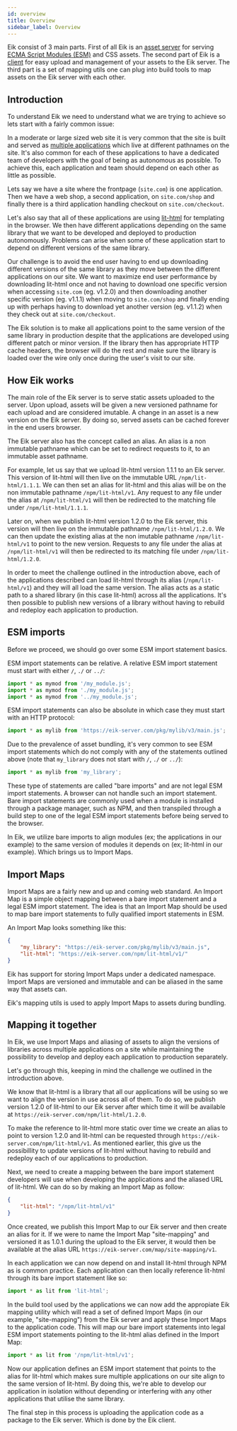 ```yaml
---
id: overview
title: Overview
sidebar_label: Overview
---
```


Eik consist of 3 main parts. First of all Eik is an [asset server](/docs/server) for serving [ECMA Script Modules (ESM)](https://developer.mozilla.org/en-US/docs/Web/JavaScript/Guide/Modules) and CSS assets. The second part of Eik is a [client](/docs/client) for easy upload and management of your assets to the Eik server. The third part is a set of mapping utils one can plug into build tools to map assets on the Eik server with each other.

## Introduction

To understand Eik we need to understand what we are trying to achieve so lets start with a fairly common issue:

In a moderate or large sized web site it is very common that the site is built and served as [multiple applications](https://martinfowler.com/articles/microservices.html) which live at different pathnames on the site. It's also common for each of these applications to have a dedicated team of developers with the goal of being as autonomous as possible. To achieve this, each application and team should depend on each other as little as possible.

Lets say we have a site where the frontpage (`site.com`) is one application. Then we have a web shop, a second application, on `site.com/shop` and finally there is a third application handling checkout on `site.com/checkout`. 

Let's also say that all of these applications are using [lit-html](https://lit-html.polymer-project.org/) for templating in the browser. We then have different applications depending on the same library that we want to be developed and deployed to production autonomously. Problems can arise when some of these application start to depend on different versions of the same library.

Our challenge is to avoid the end user having to end up downloading different versions of the same library as they move between the different applications on our site. We want to maximize end user performance by downloading lit-html once and not having to download one specific version when accessing `site.com` (eg. v1.2.0) and then downloading another specific version (eg. v1.1.1) when moving to `site.com/shop` and finally ending up with perhaps having to download yet another version (eg. v1.1.2) when they check out at `site.com/checkout`.

The Eik solution is to make all applications point to the same version of the same library in production despite that the applications are developed using different patch or minor version. If the library then has appropriate HTTP cache headers, the browser will do the rest and make sure the library is loaded over the wire only once during the user's visit to our site.


## How Eik works

The main role of the Eik server is to serve static assets uploaded to the server. Upon upload, assets will be given a new versioned pathname for each upload and are considered imutable. A change in an asset is a new version on the Eik server. By doing so, served assets can be cached forever in the end users browser.

The Eik server also has the concept called an alias. An alias is a non immutable pathname which can be set to redirect requests to it, to an immutable asset pathname. 

For example, let us say that we upload lit-html version 1.1.1 to an Eik server. This version of lit-html will then live on the immutable URL `/npm/lit-html/1.1.1`. We can then set an alias for lit-html and this alias will be on the non immutable pathname `/npm/lit-html/v1`. Any request to any file under the alias at `/npm/lit-html/v1` will then be redirected to the matching file under `/npm/lit-html/1.1.1`.

Later on, when we publish lit-html version 1.2.0 to the Eik server, this version will then live on the immutable pathname `/npm/lit-html/1.2.0`. We can then update the existing alias at the non imutable pathname `/npm/lit-html/v1` to point to the new version. Requests to any file under the alias at `/npm/lit-html/v1` will then be redirected to its matching file under `/npm/lit-html/1.2.0`.

In order to meet the challenge outlined in the introduction above, each of the applications described can load lit-html through its alias (`/npm/lit-html/v1`) and they will all load the same version. The alias acts as a static path to a shared library (in this case lit-html) across all the applications. It's then possible to publish new versions of a library without having to rebuild and redeploy each application to production. 

## ESM imports 

Before we proceed, we should go over some ESM import statement basics. 

ESM import statements can be relative. A relative ESM import statement must start with either `/`, `./` or `../`:

```js
import * as mymod from '/my_module.js';
import * as mymod from './my_module.js';
import * as mymod from '../my_module.js';
```

ESM import statements can also be absolute in which case they must start with an HTTP protocol:

```js
import * as mylib from 'https://eik-server.com/pkg/mylib/v3/main.js';
```

Due to the prevalence of asset bundling, it's very common to see ESM import statements which do not comply with any of the statements outlined above (note that `my_library` does not start with `/`, `./` or `../`):

```js
import * as mylib from 'my_library';
```

These type of statements are called "bare imports" and are not legal ESM import statements. A browser can not handle such an import statement. Bare import statements are commonly used when a module is installed through a package manager, such as NPM, and then transpiled through a build step to one of the legal ESM import statements before being served to the browser.

In Eik, we utilize bare imports to align modules (ex; the applications in our example) to the same version of modules it depends on (ex; lit-html in our example). Which brings us to Import Maps.

## Import Maps

Import Maps are a fairly new and up and coming web standard. An Import Map is a simple object mapping between a bare import statement and a legal ESM import statement. The idea is that an Import Map should be used to map bare import statements to fully qualified import statements in ESM.

An Import Map looks something like this:

```json
{
    "my_library": "https://eik-server.com/pkg/mylib/v3/main.js",
    "lit-html": "https://eik-server.com/npm/lit-html/v1/"
}
```

Eik has support for storing Import Maps under a dedicated namespace. Import Maps are versioned and immutable and can be aliased in the same way that assets can.

Eik's mapping utils is used to apply Import Maps to assets during bundling.

## Mapping it together

In Eik, we use Import Maps and aliasing of assets to align the versions of libraries across multiple applications on a site while maintaining the possibility to develop and deploy each application to production separately.

Let's go through this, keeping in mind the challenge we outlined in the introduction above.

We know that lit-html is a library that all our applications will be using so we want to align the version in use across all of them. To do so, we publish version 1.2.0 of lit-html to our Eik server after which time it will be available at `https://eik-server.com/npm/lit-html/1.2.0`.

To make the reference to lit-html more static over time we create an alias to point to version 1.2.0 and lit-html can be requested through `https://eik-server.com/npm/lit-html/v1`. As mentioned earlier, this give us the possibillity to update versions of lit-html without having to rebuild and redeploy each of our applications to production.

Next, we need to create a mapping between the bare import statement developers will use when developing the applications and the aliased URL of lit-html. We can do so by making an Import Map as follow:

```json
{
    "lit-html": "/npm/lit-html/v1"
}
```

Once created, we publish this Import Map to our Eik server and then create an alias for it. If we were to name the Import Map "site-mapping" and versioned it as 1.0.1 during the upload to the Eik server, it would then be available at the alias URL `https://eik-server.com/map/site-mapping/v1`.

In each application we can now depend on and install lit-html through NPM as is common practice. Each application can then locally reference lit-html through its bare import statement like so:

```js
import * as lit from 'lit-html';
```

In the build tool used by the applications we can now add the appropiate Eik mapping utility which will read a set of defined Import Maps (in our example, "site-mapping") from the Eik server and apply these Import Maps to the application code. This will map our bare import statements into legal ESM import statements pointing to the lit-html alias defined in the Import Map:

```js
import * as lit from '/npm/lit-html/v1';
```

Now our application defines an ESM import statement that points to the alias for lit-html which makes sure multiple applications on our site align to the same version of lit-html. By doing this, we're able to develop our application in isolation without depending or interfering with any other applications that utilise the same library.

The final step in this process is uploading the application code as a package to the Eik server. Which is done by the Eik client.
